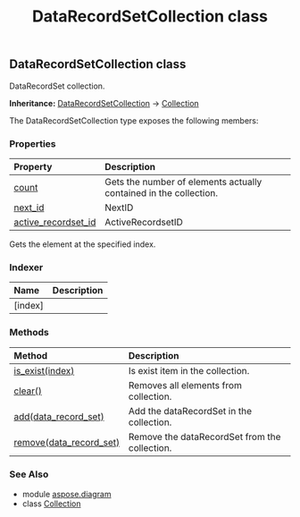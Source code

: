 ﻿---
title: DataRecordSetCollection class
second_title: Aspose.Diagram for Python via .NET API References
description: 
type: docs
weight: 560
url: /python-net/aspose.diagram/datarecordsetcollection/
is_root: false
---

## DataRecordSetCollection class

DataRecordSet collection.



**Inheritance:** [DataRecordSetCollection](/diagram/python-net/aspose.diagram/datarecordsetcollection) → 
[Collection](/diagram/python-net/aspose.diagram/collection)



The DataRecordSetCollection type exposes the following members:

### Properties
| Property | Description |
| :- | :- |
| [count](/diagram/python-net/aspose.diagram/datarecordsetcollection/count) | Gets the number of elements actually contained in the collection. |
| [next_id](/diagram/python-net/aspose.diagram/datarecordsetcollection/next_id) | NextID |
| [active_recordset_id](/diagram/python-net/aspose.diagram/datarecordsetcollection/active_recordset_id) | ActiveRecordsetID |



Gets the element at the specified index.
### Indexer
| Name | Description |
| :- | :- |
| [index] |  |


### Methods
| Method | Description |
| :- | :- |
| [is_exist(index)](/diagram/python-net/aspose.diagram/datarecordsetcollection/is_exist/#int) | Is exist item in the collection. |
| [clear()](/diagram/python-net/aspose.diagram/datarecordsetcollection/clear/#) | Removes all elements from collection. |
| [add(data_record_set)](/diagram/python-net/aspose.diagram/datarecordsetcollection/add/#DataRecordSet) | Add the dataRecordSet in the collection. |
| [remove(data_record_set)](/diagram/python-net/aspose.diagram/datarecordsetcollection/remove/#DataRecordSet) | Remove the dataRecordSet from the collection. |


### See Also

* module [aspose.diagram](../)
* class [Collection](/diagram/python-net/aspose.diagram/collection)
